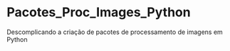 # Pacotes_Proc_Images_Python
Descomplicando a criação de pacotes de processamento de imagens em Python
